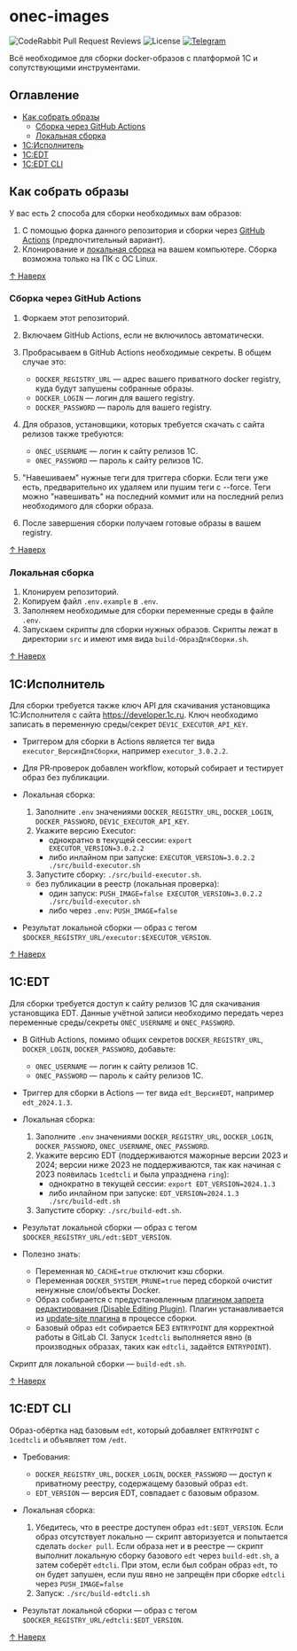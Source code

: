 # onec-images

![CodeRabbit Pull Request Reviews](https://img.shields.io/coderabbit/prs/github/pravets/onec-images?utm_source=oss&utm_medium=github&utm_campaign=pravets%2Fonec-images&labelColor=171717&color=FF570A&link=https%3A%2F%2Fcoderabbit.ai&label=CodeRabbit+Reviews)
![License](https://img.shields.io/github/license/pravets/oscript-images)
[![Telegram](https://telegram-badge.vercel.app/api/telegram-badge?channelId=@pravets_IT)](https://t.me/pravets_it)

Всё необходимое для сборки docker-образов с платформой 1С и сопутствующими инструментами.

## Оглавление

- [Как собрать образы](#как-собрать-образы)
    - [Сборка через GitHub Actions](#сборка-через-github-actions)
    - [Локальная сборка](#локальная-сборка)
- [1С:Исполнитель](#1сисполнитель)
- [1С:EDT](#1сedt)
- [1С:EDT CLI](#1сedt-cli)

## Как собрать образы

У вас есть 2 способа для сборки необходимых вам образов:

1. С помощью форка данного репозитория и сборки через [GitHub Actions](#сборка-через-github-actions) (предпочтительный вариант).
2. Клонирование и [локальная сборка](#локальная-сборка) на вашем компьютере. Сборка возможна только на ПК с ОС Linux.

[↑ Наверх](#onec-images)

### Сборка через GitHub Actions

1. Форкаем этот репозиторий.
2. Включаем GitHub Actions, если не включилось автоматически.
3. Пробрасываем в GitHub Actions необходимые секреты. В общем случае это:
    - `DOCKER_REGISTRY_URL` — адрес вашего приватного docker registry, куда будут запушены собранные образы.
    - `DOCKER_LOGIN` — логин для вашего registry.
    - `DOCKER_PASSWORD` — пароль для вашего registry.
4. Для образов, установщики, которых требуется скачать с сайта релизов также требуются:
    - `ONEC_USERNAME` — логин к сайту релизов 1С.
    - `ONEC_PASSWORD` — пароль к сайту релизов 1С.

5. "Навешиваем" нужные теги для триггера сборки. Если теги уже есть, предварительно их удаляем или пушим теги с --force. Теги можно "навешивать" на последний коммит или на последний релиз необходимого для сборки образа.
6. После завершения сборки получаем готовые образы в вашем registry.

[↑ Наверх](#onec-images)

### Локальная сборка

1. Клонируем репозиторий.
2. Копируем файл `.env.example` в `.env`.
3. Заполняем необходимые для сборки переменные среды в файле `.env`.
4. Запускаем скрипты для сборки нужных образов. Скрипты лежат в директории `src` и имеют имя вида `build-ОбразДляСборки.sh`.

[↑ Наверх](#onec-images)

## 1С:Исполнитель

Для сборки требуется также ключ API для скачивания установщика 1С:Исполнителя с сайта https://developer.1c.ru. Ключ необходимо записать в переменную среды/секрет `DEV1C_EXECUTOR_API_KEY`.

- Триггером для сборки в Actions является тег вида `executor_ВерсияДляСборки`, например `executor_3.0.2.2`.
- Для PR‑проверок добавлен workflow, который собирает и тестирует образ без публикации.

- Локальная сборка:
  1. Заполните `.env` значениями `DOCKER_REGISTRY_URL`, `DOCKER_LOGIN`, `DOCKER_PASSWORD`, `DEV1C_EXECUTOR_API_KEY`.
  2. Укажите версию Executor:
     - однократно в текущей сессии: `export EXECUTOR_VERSION=3.0.2.2`
     - либо инлайном при запуске: `EXECUTOR_VERSION=3.0.2.2 ./src/build-executor.sh`
  3. Запустите сборку: `./src/build-executor.sh`.

  - без публикации в реестр (локальная проверка):
    - один запуск: `PUSH_IMAGE=false EXECUTOR_VERSION=3.0.2.2 ./src/build-executor.sh`
    - либо через `.env`: `PUSH_IMAGE=false`

- Результат локальной сборки — образ с тегом `$DOCKER_REGISTRY_URL/executor:$EXECUTOR_VERSION`.

[↑ Наверх](#onec-images)

## 1С:EDT

Для сборки требуется доступ к сайту релизов 1С для скачивания установщика EDT. Данные учётной записи необходимо передать через переменные среды/секреты `ONEC_USERNAME` и `ONEC_PASSWORD`.

- В GitHub Actions, помимо общих секретов `DOCKER_REGISTRY_URL`, `DOCKER_LOGIN`, `DOCKER_PASSWORD`, добавьте:
  - `ONEC_USERNAME` — логин к сайту релизов 1С.
  - `ONEC_PASSWORD` — пароль к сайту релизов 1С.

- Триггер для сборки в Actions — тег вида `edt_ВерсияEDT`, например `edt_2024.1.3`.

- Локальная сборка:
  1. Заполните `.env` значениями `DOCKER_REGISTRY_URL`, `DOCKER_LOGIN`, `DOCKER_PASSWORD`, `ONEC_USERNAME`, `ONEC_PASSWORD`.
  2. Укажите версию EDT (поддерживаются мажорные версии 2023 и 2024; версии ниже 2023 не поддерживаются, так как начиная с 2023 появилась `1cedtcli` и была упразднена `ring`):
     - однократно в текущей сессии: `export EDT_VERSION=2024.1.3`
     - либо инлайном при запуске: `EDT_VERSION=2024.1.3 ./src/build-edt.sh`
  3. Запустите сборку: `./src/build-edt.sh`.

- Результат локальной сборки — образ с тегом `$DOCKER_REGISTRY_URL/edt:$EDT_VERSION`.

- Полезно знать:
  - Переменная `NO_CACHE=true` отключит кэш сборки.
  - Переменная `DOCKER_SYSTEM_PRUNE=true` перед сборкой очистит ненужные слои/объекты Docker.
  - Образ собирается с предустановленным [плагином запрета редактирования (Disable Editing Plugin)](https://gitlab.com/marmyshev/edt-editing). Плагин устанавливается из [update‑site плагина](https://marmyshev.gitlab.io/edt-editing/update) в процессе сборки.
  - Базовый образ `edt` собирается БЕЗ `ENTRYPOINT` для корректной работы в GitLab CI. Запуск `1cedtcli` выполняется явно (в производных образах, таких как `edtcli`, задаётся `ENTRYPOINT`).

Скрипт для локальной сборки — `build-edt.sh`.

[↑ Наверх](#onec-images)

## 1С:EDT CLI

Образ-обёртка над базовым `edt`, который добавляет `ENTRYPOINT` с `1cedtcli` и объявляет том `/edt`.

- Требования:
  - `DOCKER_REGISTRY_URL`, `DOCKER_LOGIN`, `DOCKER_PASSWORD` — доступ к приватному реестру, содержащему базовый образ `edt`.
  - `EDT_VERSION` — версия EDT, совпадает с базовым образом.

- Локальная сборка:
  1. Убедитесь, что в реестре доступен образ `edt:$EDT_VERSION`. Если образ отсутствует локально — скрипт авторизуется и попытается сделать `docker pull`. Если образа нет и в реестре — скрипт выполнит локальную сборку базового `edt` через `build-edt.sh`, а затем соберёт `edtcli`. При этом, если был собран образ `edt`, то он будет запушен, если пуш явно не запрещён при сборке `edtcli` через `PUSH_IMAGE=false`
  2. Запуск: `./src/build-edtcli.sh`

- Результат локальной сборки — образ с тегом `$DOCKER_REGISTRY_URL/edtcli:$EDT_VERSION`.

[↑ Наверх](#onec-images)
